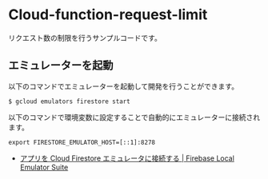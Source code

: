 # Cloud-function-request-limit

リクエスト数の制限を行うサンプルコードです。

## エミュレーターを起動
以下のコマンドでエミュレーターを起動して開発を行うことができます。
```
$ gcloud emulators firestore start
```

以下のコマンドで環境変数に設定することで自動的にエミュレーターに接続されます。

```
export FIRESTORE_EMULATOR_HOST=[::1]:8278
```

- [アプリを Cloud Firestore エミュレータに接続する | Firebase Local Emulator Suite](https://firebase.google.com/docs/emulator-suite/connect_firestore?hl=ja#node.js-admin-sdk)